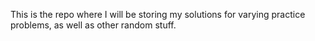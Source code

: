 This is the repo where I will be storing my solutions for varying practice problems, as well as other random stuff.
